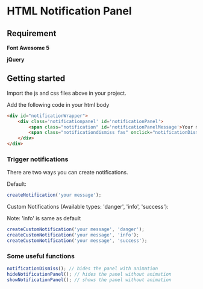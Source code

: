 # HTML Notification Panel

## Requirement
**Font Awesome 5**

**jQuery**
## Getting started
Import the js and css files above in your project.

Add the following code in your html body
```html
<div id="notificationWrapper">
	<div class='notificationpanel' id='notificationPanel'>
		<span class="notification" id='notificationPanelMessage'>Your message</span>
		<span class="notificationdismiss fas" onclick="notificationDismiss();">&#xf410;</span>
	</div>
</div>
```
### Trigger notifications
There are two ways you can create notifications.

Default:
```javascript
createNotification('your message');
```

Custom Notifications (Available types: 'danger', 'info', 'success'):

Note: 'info' is same as default

```javascript
createCustomNotification('your message', 'danger');
createCustomNotification('your message', 'info');
createCustomNotification('your message', 'success');
```

### Some useful functions

```javascript
notificationDismiss(); // hides the panel with animation
hideNotificationPanel(); // hides the panel without animation
showNotificationPanel(); // shows the panel without animation
```
